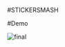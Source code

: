 #STICKERSMASH

#Demo

![final](https://github.com/DiegoHrz/StickerSmash/assets/128105062/2092e0a0-8d46-43d4-b663-ddd18f8fcdef)
